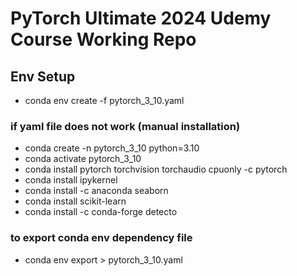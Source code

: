 # PyTorch Ultimate 2024 Udemy Course Working Repo

## Env Setup

- conda env create -f pytorch_3_10.yaml

### if yaml file does not work (manual installation)

- conda create -n pytorch_3_10 python=3.10
- conda activate pytorch_3_10
- conda install pytorch torchvision torchaudio cpuonly -c pytorch
- conda install ipykernel
- conda install -c anaconda seaborn
- conda install scikit-learn
- conda install -c conda-forge detecto

### to export conda env dependency file

- conda env export > pytorch_3_10.yaml
